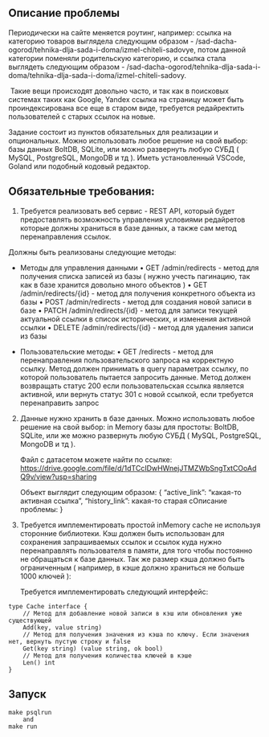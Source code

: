 ## Описание проблемы

Периодически на сайте меняется роутинг, например: ссылка на категорию товаров выглядела следующим образом - /sad-dacha-ogorod/tehnika-dlja-sada-i-doma/izmel-chiteli-sadovye, потом данной категории поменяли родительскую категорию, и ссылка стала выглядеть следующим образом - /sad-dacha-ogorod/tehnika-dlja-sada-i-doma/tehnika-dlja-sada-i-doma/izmel-chiteli-sadovy.

 Такие вещи происходят довольно часто, и так как в поисковых системах таких как Google, Yandex ссылка на страницу может быть проиндексирована все еще в старом виде, требуется редайректить пользователей с старых ссылок на новые.

Задание состоит из пунктов обязательных для реализации и опциональных.
Можно использовать любое решение на свой выбор: базы данных BoltDB, SQLite, или можно развернуть любую СУБД ( MySQL, PostgreSQL, MongoDB и тд ).
Иметь установленный VSCode, Goland или подобный кодовый редактор.

## Обязательные требования:

1. Требуется реализовать веб сервис - REST API, который будет предоставлять возможность управления условиями редайретов которые должны храниться в базе данных, а также сам метод перенаправления ссылок.

Должны быть реализованы следующие методы:

- Методы для управления данными
    • GET /admin/redirects - метод для получения списка записей из базы ( нужно учесть пагинацию, так как в базе хранится довольно много объектов )
    • GET /admin/redirects/{id} - метод для получения конкретного объекта из базы
    • POST /admin/redirects - метод для создания новой записи в базе
    • PATCH /admin/redirects/{id} - метод для записи текущей актуальной ссылки в список исторических, и изменения активной ссылки
    • DELETE /admin/redirects/{id} - метод для удаления записи из базы
	
- Пользовательские методы:
    • GET /redirects - метод для перенаправления пользовательского запроса на корректную ссылку. Метод должен принимать в query параметрах ссылку, по которой пользователь пытается запросить данные. Метод должен возвращать статус 200 если пользовательская ссылка является активной, или вернуть статус 301 с новой ссылкой, если требуется перенаправить запрос


2. Данные нужно хранить в базе данных. Можно использовать любое решение на свой выбор: in Memory базы для простоты: BoltDB, SQLite, или же можно развернуть любую СУБД ( MySQL, PostgreSQL, MongoDB и тд ).

    Файл с датасетом можете найти по ссылке: https://drive.google.com/file/d/1dTCcIDwHWnejJTMZWbSngTxtCOoAdQ9v/view?usp=sharing

    Объект выглядит следующим образом:
	{
		“active_link”: “какая-то активная ссылка”,
		“history_link”: какая-то старая сОписание проблемы:
    }  


3. Требуется имплементировать простой inMemory cache не используя сторонние библиотеки. Кэш должен быть использован для сохранения запрашиваемых ссылок и ссылок куда нужно перенаправлять пользователя в памяти, для того чтобы постоянно не обращаться к базе данных. Так же размер кэша должно быть ограниченным ( например, в кэше должно храниться не больше 1000 ключей ):

	Требуется имплементировать следующий интерфейс:
```
type Cache interface {
    // Метод для добавление новой записи в кэш или обновления уже существующей
    Add(key, value string)
    // Метод для получения значения из кэша по ключу. Если значения нет, вернуть пустую строку и false
    Get(key string) (value string, ok bool)
    // Метод для получения количества ключей в кэше
    Len() int
}
```

## Запуск 
```
make psqlrun
    and 
make run
```